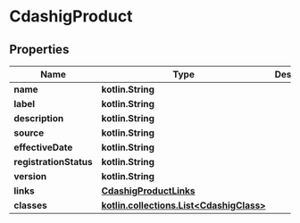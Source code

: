
# CdashigProduct

## Properties
| Name | Type | Description | Notes |
| ------------ | ------------- | ------------- | ------------- |
| **name** | **kotlin.String** |  |  [optional] |
| **label** | **kotlin.String** |  |  [optional] |
| **description** | **kotlin.String** |  |  [optional] |
| **source** | **kotlin.String** |  |  [optional] |
| **effectiveDate** | **kotlin.String** |  |  [optional] |
| **registrationStatus** | **kotlin.String** |  |  [optional] |
| **version** | **kotlin.String** |  |  [optional] |
| **links** | [**CdashigProductLinks**](CdashigProductLinks.md) |  |  [optional] |
| **classes** | [**kotlin.collections.List&lt;CdashigClass&gt;**](CdashigClass.md) |  |  [optional] |



